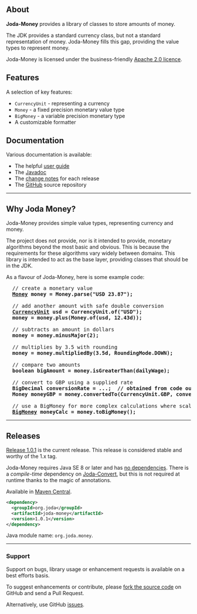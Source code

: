 ## <i></i> About

**Joda-Money** provides a library of classes to store amounts of money.

The JDK provides a standard currency class, but not a standard representation of money.
Joda-Money fills this gap, providing the value types to represent money.

Joda-Money is licensed under the business-friendly [Apache 2.0 licence](license.html).


## <i></i> Features

A selection of key features:

* `CurrencyUnit` - representing a currency
* `Money` - a fixed precision monetary value type
* `BigMoney` - a variable precision monetary type
* A customizable formatter


## <i></i> Documentation

Various documentation is available:

* The helpful [user guide](userguide.html)
* The [Javadoc](apidocs/index.html)
* The [change notes](changes-report.html) for each release
* The [GitHub](https://github.com/JodaOrg/joda-money) source repository


---

## <i></i> Why Joda Money?

Joda-Money provides simple value types, representing currency and money.

The project does not provide, nor is it intended to provide, monetary algorithms beyond the most basic and obvious.
This is because the requirements for these algorithms vary widely between domains.
This library is intended to act as the base layer, providing classes that should be in the JDK.

As a flavour of Joda-Money, here is some example code:

<pre>
  // create a monetary value
  <b><a href="apidocs/org/joda/money/Money.html">Money</a> money = Money.parse("USD 23.87");</b>
  
  // add another amount with safe double conversion
  <b><a href="apidocs/org/joda/money/CurrencyUnit.html">CurrencyUnit</a> usd = CurrencyUnit.of("USD");</b>
  <b>money = money.plus(Money.of(usd, 12.43d));</b>
  
  // subtracts an amount in dollars
  <b>money = money.minusMajor(2);</b>
  
  // multiplies by 3.5 with rounding
  <b>money = money.multipliedBy(3.5d, RoundingMode.DOWN);</b>
  
  // compare two amounts
  <b>boolean bigAmount = money.isGreaterThan(dailyWage);</b>
  
  // convert to GBP using a supplied rate
  <b>BigDecimal conversionRate = ...;  // obtained from code outside Joda-Money</b>
  <b>Money moneyGBP = money.convertedTo(CurrencyUnit.GBP, conversionRate, RoundingMode.HALF_UP);</b>
  
  // use a BigMoney for more complex calculations where scale matters
  <b><a href="apidocs/org/joda/money/BigMoney.html">BigMoney</a> moneyCalc = money.toBigMoney();</b>
</pre>


---

## <i></i> Releases

[Release 1.0.1](download.html) is the current release.
This release is considered stable and worthy of the 1.x tag.

Joda-Money requires Java SE 8 or later and has [no dependencies](dependencies.html).
There is a *compile-time* dependency on [Joda-Convert](http://www.joda.org/joda-convert/),
but this is not required at runtime thanks to the magic of annotations.

Available in [Maven Central](https://search.maven.org/search?q=g:org.joda%20AND%20a:joda-money&core=gav).

```xml
<dependency>
  <groupId>org.joda</groupId>
  <artifactId>joda-money</artifactId>
  <version>1.0.1</version>
</dependency>
```

Java module name: `org.joda.money`.

---

### Support

Support on bugs, library usage or enhancement requests is available on a best efforts basis.

To suggest enhancements or contribute, please [fork the source code](https://github.com/JodaOrg/joda-money)
on GitHub and send a Pull Request.

Alternatively, use GitHub [issues](https://github.com/JodaOrg/joda-money/issues).
